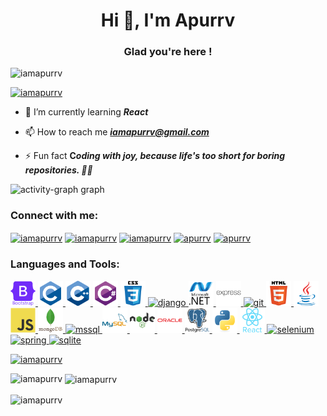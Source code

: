 <h1 align="center">Hi 👋, I'm Apurrv</h1>
<h3 align="center">Glad you're here !</h3>

<p align="left"> <img src="https://komarev.com/ghpvc/?username=iamapurrv&label=Profile%20views&color=0e75b6&style=flat" alt="iamapurrv" /> </p>

<p align="left"> <a href="https://twitter.com/iamapurrv" target=”_blank”><img src="https://img.shields.io/twitter/follow/iamapurrv?logo=twitter&style=for-the-badge" alt="iamapurrv" /></a> </p>

- 🌱 I’m currently learning ***React***

- 📫 How to reach me ***iamapurrv@gmail.com***

- ⚡ Fun fact **C*oding with joy, because life's too short for boring repositories. 🚀😅***

<img src="https://github-readme-activity-graph.vercel.app/graph?username=dev-atulyadav&radius=16&theme=github-dark&area=false&order=5&hide_border=true" height="280" alt="activity-graph graph"  />


<h3 align="left">Connect with me:</h3>
<p align="left">
<a href="https://twitter.com/iamapurrv" target="_blank"><img align="center" src="https://upload.wikimedia.org/wikipedia/commons/thumb/6/6f/Logo_of_Twitter.svg/800px-Logo_of_Twitter.svg.png" alt="iamapurrv" height="30" width="40" /></a>
<a href="https://facebook.com/iamapurrv" target="_blank"><img align="center" src="https://upload.wikimedia.org/wikipedia/commons/thumb/b/b9/2023_Facebook_icon.svg/800px-2023_Facebook_icon.svg.png" alt="iamapurrv" height="30" width="40" /></a>
<a href="https://instagram.com/iamapurrv" target="_blank"><img align="center" src="https://upload.wikimedia.org/wikipedia/commons/thumb/9/95/Instagram_logo_2022.svg/800px-Instagram_logo_2022.svg.png" alt="iamapurrv" height="30" width="40" /></a>
<a href="https://www.hackerrank.com/apurrv" target="_blank"><img align="center" src="https://upload.wikimedia.org/wikipedia/commons/thumb/4/40/HackerRank_Icon-1000px.png/800px-HackerRank_Icon-1000px.png" alt="apurrv" height="30" width="40" /></a>
<a href="https://linkedin.com/in/apurrv" target="blank"><img align="center" src="https://raw.githubusercontent.com/rahuldkjain/github-profile-readme-generator/master/src/images/icons/Social/linked-in-alt.svg" alt="apurrv" height="30" width="40" /></a>
</p>

<h3 align="left">Languages and Tools:</h3>
<p align="left"> <a href="https://getbootstrap.com" target="_blank" rel="noreferrer"> <img src="https://raw.githubusercontent.com/devicons/devicon/master/icons/bootstrap/bootstrap-plain-wordmark.svg" alt="bootstrap" width="40" height="40"/> </a> <a href="https://www.cprogramming.com/" target="_blank" rel="noreferrer"> <img src="https://raw.githubusercontent.com/devicons/devicon/master/icons/c/c-original.svg" alt="c" width="40" height="40"/> </a> <a href="https://www.w3schools.com/cpp/" target="_blank" rel="noreferrer"> <img src="https://raw.githubusercontent.com/devicons/devicon/master/icons/cplusplus/cplusplus-original.svg" alt="cplusplus" width="40" height="40"/> </a> <a href="https://www.w3schools.com/cs/" target="_blank" rel="noreferrer"> <img src="https://raw.githubusercontent.com/devicons/devicon/master/icons/csharp/csharp-original.svg" alt="csharp" width="40" height="40"/> </a> <a href="https://www.w3schools.com/css/" target="_blank" rel="noreferrer"> <img src="https://raw.githubusercontent.com/devicons/devicon/master/icons/css3/css3-original-wordmark.svg" alt="css3" width="40" height="40"/> </a> <a href="https://www.djangoproject.com/" target="_blank" rel="noreferrer"> <img src="https://cdn.worldvectorlogo.com/logos/django.svg" alt="django" width="40" height="40"/> </a> <a href="https://dotnet.microsoft.com/" target="_blank" rel="noreferrer"> <img src="https://raw.githubusercontent.com/devicons/devicon/master/icons/dot-net/dot-net-original-wordmark.svg" alt="dotnet" width="40" height="40"/> </a> <a href="https://expressjs.com" target="_blank" rel="noreferrer"> <img src="https://raw.githubusercontent.com/devicons/devicon/master/icons/express/express-original-wordmark.svg" alt="express" width="40" height="40"/> </a> <a href="https://git-scm.com/" target="_blank" rel="noreferrer"> <img src="https://www.vectorlogo.zone/logos/git-scm/git-scm-icon.svg" alt="git" width="40" height="40"/> </a> <a href="https://www.w3.org/html/" target="_blank" rel="noreferrer"> <img src="https://raw.githubusercontent.com/devicons/devicon/master/icons/html5/html5-original-wordmark.svg" alt="html5" width="40" height="40"/> </a> <a href="https://www.java.com" target="_blank" rel="noreferrer"> <img src="https://raw.githubusercontent.com/devicons/devicon/master/icons/java/java-original.svg" alt="java" width="40" height="40"/> </a> <a href="https://developer.mozilla.org/en-US/docs/Web/JavaScript" target="_blank" rel="noreferrer"> <img src="https://raw.githubusercontent.com/devicons/devicon/master/icons/javascript/javascript-original.svg" alt="javascript" width="40" height="40"/> </a> <a href="https://www.mongodb.com/" target="_blank" rel="noreferrer"> <img src="https://raw.githubusercontent.com/devicons/devicon/master/icons/mongodb/mongodb-original-wordmark.svg" alt="mongodb" width="40" height="40"/> </a> <a href="https://www.microsoft.com/en-us/sql-server" target="_blank" rel="noreferrer"> <img src="https://www.svgrepo.com/show/303229/microsoft-sql-server-logo.svg" alt="mssql" width="40" height="40"/> </a> <a href="https://www.mysql.com/" target="_blank" rel="noreferrer"> <img src="https://raw.githubusercontent.com/devicons/devicon/master/icons/mysql/mysql-original-wordmark.svg" alt="mysql" width="40" height="40"/> </a> <a href="https://nodejs.org" target="_blank" rel="noreferrer"> <img src="https://raw.githubusercontent.com/devicons/devicon/master/icons/nodejs/nodejs-original-wordmark.svg" alt="nodejs" width="40" height="40"/> </a> <a href="https://www.oracle.com/" target="_blank" rel="noreferrer"> <img src="https://raw.githubusercontent.com/devicons/devicon/master/icons/oracle/oracle-original.svg" alt="oracle" width="40" height="40"/> </a> <a href="https://www.postgresql.org" target="_blank" rel="noreferrer"> <img src="https://raw.githubusercontent.com/devicons/devicon/master/icons/postgresql/postgresql-original-wordmark.svg" alt="postgresql" width="40" height="40"/> </a> <a href="https://www.python.org" target="_blank" rel="noreferrer"> <img src="https://raw.githubusercontent.com/devicons/devicon/master/icons/python/python-original.svg" alt="python" width="40" height="40"/> </a> <a href="https://reactjs.org/" target="_blank" rel="noreferrer"> <img src="https://raw.githubusercontent.com/devicons/devicon/master/icons/react/react-original-wordmark.svg" alt="react" width="40" height="40"/> </a> <a href="https://www.selenium.dev" target="_blank" rel="noreferrer"> <img src="https://raw.githubusercontent.com/detain/svg-logos/780f25886640cef088af994181646db2f6b1a3f8/svg/selenium-logo.svg" alt="selenium" width="40" height="40"/> </a> <a href="https://spring.io/" target="_blank" rel="noreferrer"> <img src="https://www.vectorlogo.zone/logos/springio/springio-icon.svg" alt="spring" width="40" height="40"/> </a> <a href="https://www.sqlite.org/" target="_blank" rel="noreferrer"> <img src="https://www.vectorlogo.zone/logos/sqlite/sqlite-icon.svg" alt="sqlite" width="40" height="40"/> </a> </p>

<p align="left"> <a href="https://github.com/ryo-ma/github-profile-trophy"><img src="https://github-profile-trophy.vercel.app/?username=iamapurrv" alt="iamapurrv" /></a> </p>

<p><img align="left" src="https://github-readme-stats.vercel.app/api/top-langs?username=iamapurrv&show_icons=true&locale=en&layout=compact" alt="iamapurrv" /></p>

<p>&nbsp;<img align="center" src="https://github-readme-stats.vercel.app/api?username=iamapurrv&show_icons=true&locale=en" alt="iamapurrv" /></p>

<p><img align="center" src="https://github-readme-streak-stats.herokuapp.com/?user=iamapurrv&" alt="iamapurrv" /></p>

